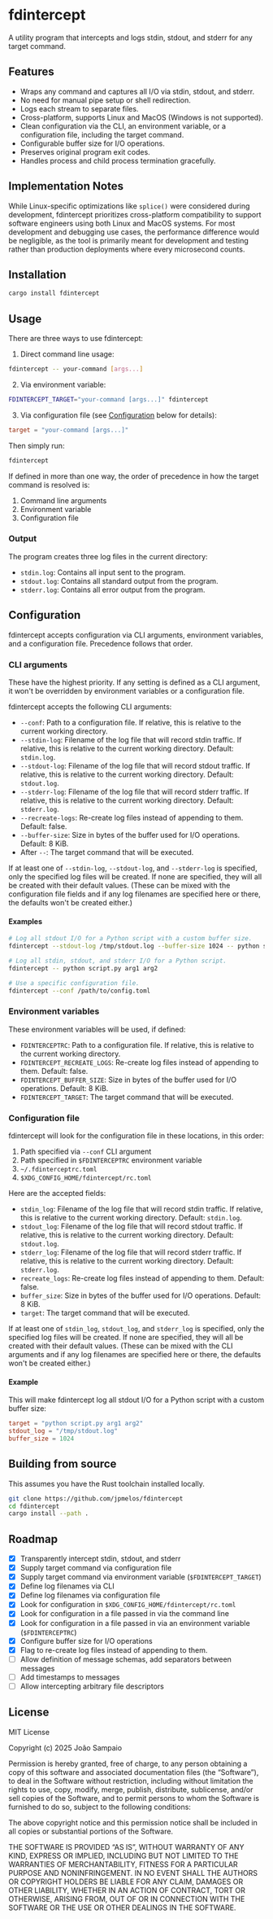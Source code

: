 # fdintercept

A utility program that intercepts and logs stdin, stdout, and stderr for any
target command.

## Features

- Wraps any command and captures all I/O via stdin, stdout, and stderr.
- No need for manual pipe setup or shell redirection.
- Logs each stream to separate files.
- Cross-platform, supports Linux and MacOS (Windows is not supported).
- Clean configuration via the CLI, an environment variable, or a configuration
  file, including the target command.
- Configurable buffer size for I/O operations.
- Preserves original program exit codes.
- Handles process and child process termination gracefully.

## Implementation Notes

While Linux-specific optimizations like `splice()` were considered during
development, fdintercept prioritizes cross-platform compatibility to support
software engineers using both Linux and MacOS systems. For most development and
debugging use cases, the performance difference would be negligible, as the
tool is primarily meant for development and testing rather than production
deployments where every microsecond counts.

## Installation

```bash
cargo install fdintercept
```

## Usage

There are three ways to use fdintercept:

1. Direct command line usage:

```bash
fdintercept -- your-command [args...]
```

2. Via environment variable:

```bash
FDINTERCEPT_TARGET="your-command [args...]" fdintercept
```

3. Via configuration file (see [Configuration](#configuration) below for
   details):

```toml
target = "your-command [args...]"
```

Then simply run:

```bash
fdintercept
```

If defined in more than one way, the order of precedence in how the target
command is resolved is:

1. Command line arguments
2. Environment variable
3. Configuration file

### Output

The program creates three log files in the current directory:

- `stdin.log`: Contains all input sent to the program.
- `stdout.log`: Contains all standard output from the program.
- `stderr.log`: Contains all error output from the program.

## Configuration

fdintercept accepts configuration via CLI arguments, environment variables, and
a configuration file. Precedence follows that order.

### CLI arguments

These have the highest priority. If any setting is defined as a CLI argument,
it won't be overridden by environment variables or a configuration file.

fdintercept accepts the following CLI arguments:

- `--conf`: Path to a configuration file. If relative, this is relative to the
  current working directory.
- `--stdin-log`: Filename of the log file that will record stdin traffic. If
  relative, this is relative to the current working directory. Default:
  `stdin.log`.
- `--stdout-log`: Filename of the log file that will record stdout traffic. If
  relative, this is relative to the current working directory. Default:
  `stdout.log`.
- `--stderr-log`: Filename of the log file that will record stderr traffic. If
  relative, this is relative to the current working directory. Default:
  `stderr.log`.
- `--recreate-logs`: Re-create log files instead of appending to them. Default:
  false.
- `--buffer-size`: Size in bytes of the buffer used for I/O operations.
  Default: 8 KiB.
- After `--`: The target command that will be executed.

If at least one of `--stdin-log`, `--stdout-log`, and `--stderr-log` is
specified, only the specified log files will be created. If none are specified,
they will all be created with their default values. (These can be mixed with
the configuration file fields and if any log filenames are specified here or
there, the defaults won't be created either.)

#### Examples

```bash
# Log all stdout I/O for a Python script with a custom buffer size.
fdintercept --stdout-log /tmp/stdout.log --buffer-size 1024 -- python script.py arg1 arg2

# Log all stdin, stdout, and stderr I/O for a Python script.
fdintercept -- python script.py arg1 arg2

# Use a specific configuration file.
fdintercept --conf /path/to/config.toml
```

### Environment variables

These environment variables will be used, if defined:

- `FDINTERCEPTRC`: Path to a configuration file. If relative, this is relative
  to the current working directory.
- `FDINTERCEPT_RECREATE_LOGS`: Re-create log files instead of appending to
  them. Default: false.
- `FDINTERCEPT_BUFFER_SIZE`: Size in bytes of the buffer used for I/O
  operations. Default: 8 KiB.
- `FDINTERCEPT_TARGET`: The target command that will be executed.

### Configuration file

fdintercept will look for the configuration file in these locations, in this
order:

1. Path specified via `--conf` CLI argument
2. Path specified in `$FDINTERCEPTRC` environment variable
3. `~/.fdinterceptrc.toml`
4. `$XDG_CONFIG_HOME/fdintercept/rc.toml`

Here are the accepted fields:

- `stdin_log`: Filename of the log file that will record stdin traffic. If
  relative, this is relative to the current working directory. Default:
  `stdin.log`.
- `stdout_log`: Filename of the log file that will record stdout traffic. If
  relative, this is relative to the current working directory. Default:
  `stdout.log`.
- `stderr_log`: Filename of the log file that will record stderr traffic. If
  relative, this is relative to the current working directory. Default:
  `stderr.log`.
- `recreate_logs`: Re-create log files instead of appending to them. Default:
  false.
- `buffer_size`: Size in bytes of the buffer used for I/O operations. Default:
  8 KiB.
- `target`: The target command that will be executed.

If at least one of `stdin_log`, `stdout_log`, and `stderr_log` is specified,
only the specified log files will be created. If none are specified, they will
all be created with their default values. (These can be mixed with the CLI
arguments and if any log filenames are specified here or there, the defaults
won't be created either.)

#### Example

This will make fdintercept log all stdout I/O for a Python script with a custom
buffer size:

```toml
target = "python script.py arg1 arg2"
stdout_log = "/tmp/stdout.log"
buffer_size = 1024
```

## Building from source

This assumes you have the Rust toolchain installed locally.

```bash
git clone https://github.com/jpmelos/fdintercept
cd fdintercept
cargo install --path .
```

## Roadmap

- [x] Transparently intercept stdin, stdout, and stderr
- [x] Supply target command via configuration file
- [x] Supply target command via environment variable (`$FDINTERCEPT_TARGET`)
- [x] Define log filenames via CLI
- [x] Define log filenames via configuration file
- [x] Look for configuration in `$XDG_CONFIG_HOME/fdintercept/rc.toml`
- [x] Look for configuration in a file passed in via the command line
- [x] Look for configuration in a file passed in via an environment variable
  (`$FDINTERCEPTRC`)
- [x] Configure buffer size for I/O operations
- [x] Flag to re-create log files instead of appending to them.
- [ ] Allow definition of message schemas, add separators between messages
- [ ] Add timestamps to messages
- [ ] Allow intercepting arbitrary file descriptors

## License

MIT License

Copyright (c) 2025 João Sampaio

Permission is hereby granted, free of charge, to any person obtaining a copy of
this software and associated documentation files (the “Software”), to deal in
the Software without restriction, including without limitation the rights to
use, copy, modify, merge, publish, distribute, sublicense, and/or sell copies
of the Software, and to permit persons to whom the Software is furnished to do
so, subject to the following conditions:

The above copyright notice and this permission notice shall be included in all
copies or substantial portions of the Software.

THE SOFTWARE IS PROVIDED “AS IS”, WITHOUT WARRANTY OF ANY KIND, EXPRESS OR
IMPLIED, INCLUDING BUT NOT LIMITED TO THE WARRANTIES OF MERCHANTABILITY,
FITNESS FOR A PARTICULAR PURPOSE AND NONINFRINGEMENT. IN NO EVENT SHALL THE
AUTHORS OR COPYRIGHT HOLDERS BE LIABLE FOR ANY CLAIM, DAMAGES OR OTHER
LIABILITY, WHETHER IN AN ACTION OF CONTRACT, TORT OR OTHERWISE, ARISING FROM,
OUT OF OR IN CONNECTION WITH THE SOFTWARE OR THE USE OR OTHER DEALINGS IN THE
SOFTWARE.
